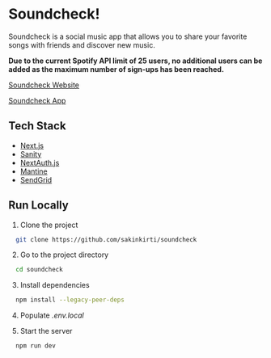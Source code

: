 
# Soundcheck!
Soundcheck is a social music app that allows you to share your favorite songs with friends and discover new music.

__Due to the current Spotify API limit of 25 users, no additional users can be added as the maximum number of sign-ups has been reached.__

[Soundcheck Website](https://onetwosoundcheck.vercel.app)

[Soundcheck App](https://www.google.com/url?sa=t&source=web&rct=j&opi=89978449&url=https://apps.apple.com/tr/app/soundcheck/id6463963681&ved=2ahUKEwiUvYm2_9SLAxX1tokEHVkNHFIQFnoECBUQAQ&usg=AOvVaw3UoiZsOlaXxbtyrWKdOiLG)

## Tech Stack

- [Next.js](https://nextjs.org/)
- [Sanity](https://www.sanity.io/)
- [NextAuth.js](https://next-auth.js.org/)
- [Mantine](https://mantine.dev/)
- [SendGrid](https://sendgrid.com/)


## Run Locally

1. Clone the project

```bash
  git clone https://github.com/sakinkirti/soundcheck
```

2. Go to the project directory

```bash
  cd soundcheck
```

3. Install dependencies

```bash
  npm install --legacy-peer-deps
```

4. Populate *.env.local*

5. Start the server

```bash
  npm run dev
```

